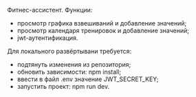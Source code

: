 Фитнес-ассистент.
Функции: 
- просмотр графика взвешиваний и добавление значений;
- просмотр календаря тренировок и добавление значений;
- jwt-аутентификация.

Для локального развёртывани требуется:
- подтянуть изменения из репозитория;
- обновить зависимости: npm install;
- ввести в файл .env значение JWT_SECRET_KEY;
- запустить проект: npm run dev.
